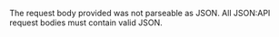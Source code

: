 ---
---
The request body provided was not parseable as JSON. All JSON:API request bodies must contain valid JSON.
